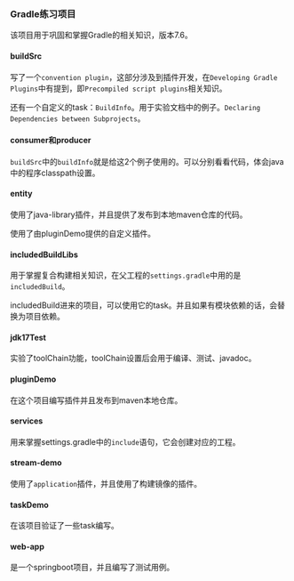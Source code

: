 ### Gradle练习项目

该项目用于巩固和掌握Gradle的相关知识，版本7.6。



#### buildSrc

写了一个`convention plugin`，这部分涉及到插件开发，在`Developing Gradle Plugins`中有提到，即`Precompiled script plugins`相关知识。



还有一个自定义的task：`BuildInfo`。用于实验文档中的例子。`Declaring Dependencies between Subprojects`。



#### consumer和producer

`buildSrc`中的`buildInfo`就是给这2个例子使用的。可以分别看看代码，体会java中的程序classpath设置。



#### entity

使用了java-library插件，并且提供了发布到本地maven仓库的代码。

使用了由pluginDemo提供的自定义插件。



#### includedBuildLibs

用于掌握复合构建相关知识，在父工程的`settings.gradle`中用的是`includedBuild`。

includedBuild进来的项目，可以使用它的task。并且如果有模块依赖的话，会替换为项目依赖。



#### jdk17Test

实验了toolChain功能，toolChain设置后会用于编译、测试、javadoc。



#### pluginDemo

在这个项目编写插件并且发布到maven本地仓库。



#### services

用来掌握settings.gradle中的`include`语句，它会创建对应的工程。



#### stream-demo

使用了`application`插件，并且使用了构建镜像的插件。



#### taskDemo

在该项目验证了一些task编写。



#### web-app

是一个springboot项目，并且编写了测试用例。